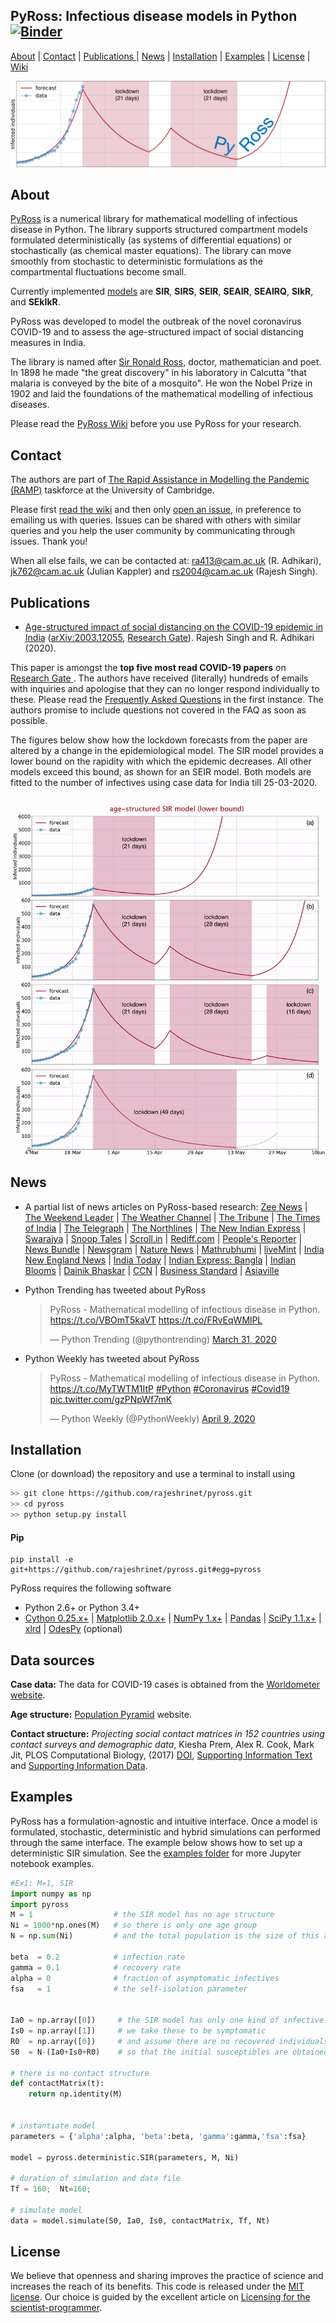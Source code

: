 ## PyRoss: Infectious disease models in Python [![Binder](https://mybinder.org/badge.svg)](https://mybinder.org/v2/gh/rajeshrinet/pyross/master?filepath=examples)

[About](#about) | [Contact](#contact) | [Publications ](#publications) | [News](#news) | [Installation](#installation) | [Examples](#examples) | [License](#license) | [Wiki](https://github.com/rajeshrinet/pyross/wiki)

![Imagel](examples/banner.png)

## About

[PyRoss](https://gitlab.com/rajeshrinet/pyross) is a numerical library for mathematical modelling of infectious disease in Python. The library supports structured compartment models formulated deterministically (as systems of differential equations) or stochastically (as chemical master equations). The library can move smoothly from stochastic to deterministic formulations as the compartmental fluctuations become small. 

Currently implemented [models](https://github.com/rajeshrinet/pyross/blob/master/docs/models.pdf) are  **SIR**, **SIRS**, **SEIR**, **SEAIR**, **SEAIRQ**, **SIkR**, and **SEkIkR**.

PyRoss was developed to model the outbreak of the novel coronavirus COVID-19 and to assess the age-structured impact of social distancing measures in India. 

The library is named after [Sir Ronald Ross](https://en.wikipedia.org/wiki/Ronald_Ross), doctor, mathematician and poet. In 1898 he made "the great discovery" in his laboratory in Calcutta "that malaria is conveyed by the bite of a mosquito".  He won the Nobel Prize in 1902 and laid the foundations of the mathematical modelling of infectious diseases. 

Please read the [PyRoss Wiki](https://github.com/rajeshrinet/pyross/wiki/) before you use PyRoss for your research. 


## Contact

The authors are part of [The Rapid Assistance in Modelling the Pandemic (RAMP)](https://royalsociety.org/news/2020/03/urgent-call-epidemic-modelling/) taskforce at the University of Cambridge. 

Please first [read the wiki](https://github.com/rajeshrinet/pyross/wiki) and  then only [open an issue](https://github.com/rajeshrinet/pyross/issues), in preference to emailing us with queries. Issues can be shared with others with similar queries and you help the user community by communicating through issues. Thank you!

When all else fails, we can be contacted at: ra413@cam.ac.uk (R. Adhikari), jk762@cam.ac.uk (Julian Kappler) and rs2004@cam.ac.uk (Rajesh Singh).

## Publications

* [Age-structured impact of social distancing on the COVID-19 epidemic in India](https://github.com/rajeshrinet/pyross/blob/master/draft/covid19.pdf) ([arXiv:2003.12055](https://arxiv.org/abs/2003.12055), [Research Gate](https://www.researchgate.net/publication/340209224_Age-structured_impact_of_social_distancing_on_the_COVID-19_epidemic_in_India_Updates_at_httpsgithubcomrajeshrinetpyrossa)). Rajesh Singh and R. Adhikari (2020). 

This paper is amongst the  **top five most read COVID-19 papers** on [Research Gate 
](https://www.researchgate.net/community/COVID-19). The authors have received (literally) hundreds of emails with inquiries and apologise that they can no longer respond individually to these. Please read the [Frequently Asked Questions](https://github.com/rajeshrinet/pyross/wiki/FAQ-on-COVID-19-India-paper) in the first instance. The authors promise to include questions not covered in the FAQ as soon as possible. 

The figures below show how the lockdown forecasts from the paper are altered by a change in the epidemiological model. The SIR model provides a lower bound on the rapidity with which the epidemic decreases. All other models exceed this bound, as shown for an SEIR model. Both models are fitted to the 
number of infectives using case data for India till 25-03-2020. 

![SIR and SEIR](draft/sir-seir.gif)


## News


* A partial list of news articles on PyRoss-based research:  [Zee News](https://zeenews.india.com/india/3-week-coronavirus-covid-19-lockdown-not-enough-sustained-periods-of-shutdown-with-periodic-relaxation-will-work-research-2272313.html) |  [The Weekend Leader](http://www.theweekendleader.com/Headlines/54963/49-day-lockdown-necessary-to-stop-covid-19-resurgence-in-india-study.html) | [The Weather Channel](https://weather.com/en-IN/india/coronavirus/news/2020-03-29-india-needs-49-day-lockdown-prevent-resurgence-covid-19-study) | [The Tribune](https://www.tribuneindia.com/news/49-day-lockdown-necessary-to-stop-coronavirus-resurgence-in-india-study-62790) | [The Times of India](https://timesofindia.indiatimes.com/readersblog/viewofac/a-hard-headed-look-can-india-fight-covid-19-only-through-lock-down-for-how-long-11163/) | [The Telegraph](https://www.telegraphindia.com/india/coronavirus-outbreak-a-case-for-evidence-based-lockdowns-after-april-14/cid/1760155) | [The Northlines](http://www.thenorthlines.com/21-day-covid-19-lockdown-not-enough-sustained-shutdown-with-periodic-relaxation-will-work-research/) | [The New Indian Express](https://www.newindianexpress.com/nation/2020/mar/28/21-day-lockdown-not-enough-to-contain-coronavirus-outbreak-study-2122803.html) |  [Swarajya](https://swarajyamag.com/insta/49-day-lockdown-required-to-prevent-return-of-covid-19-in-india-cambridge-university-study-suggests) | [Snoop Tales](https://snooptales.com/2020/03/30/coronavirus-lockdown-cambridge-model-predicts-what-india-needs-to-contain-covid-19-spread/) | [Scroll.in](https://scroll.in/article/958277/the-political-fix-will-covid-19-crisis-slow-down-modis-centralising-tendencies) | [Rediff.com](https://www.rediff.com/news/interview/coronavirus-in-india-india-may-need-a-49-day-lockdown/20200409.htm) | [People's Reporter](https://www.peoplesreporter.in/science-technology/5801-minimum-49-days-lockdown-necessary-to-prevent-covid-19-says-cambridge-researcher.html) | [News Bundle](https://newsbunddle.com/%E0%A4%95%E0%A5%8B%E0%A4%B0%E0%A5%8B%E0%A4%A8%E0%A4%BE%E0%A4%B5%E0%A4%BE%E0%A4%AF%E0%A4%B0%E0%A4%B8-%E0%A4%B2%E0%A5%89%E0%A4%95%E0%A4%A1%E0%A4%BE%E0%A4%89%E0%A4%A8-%E0%A4%95%E0%A5%88%E0%A4%AE/) | [Newsgram](https://www.newsgram.com/49-day-national-lockdown-prevent-coronavirus-resurgence-india) | [Nature News](https://www.nature.com/articles/d41586-020-01058-5) | [Mathrubhumi](https://www.mathrubhumi.com/news/india/49-day-lockdown-necessary-to-stop-coronavirus-resurgence-in-india-study-1.4652600)  | [liveMint](https://www.livemint.com/news/india/49-day-lockdown-necessary-to-stop-coronavirus-resurgence-in-india-study-11585473979844.html) |  [India New England News](https://indianewengland.com/2020/03/49-day-lockdown-necessary-to-stop-covid-19-resurgence-in-india-study/) | [India Today](https://www.indiatoday.in/india/story/coronavirus-lockdown-india-cambridge-mathematical-model-extension-1661321-2020-03-30) | [Indian Express: Bangla](https://bengali.indianexpress.com/opinion/21-days-lock-down-not-enough-exponential-curve-research-206782/) | [Indian Blooms](https://indiablooms.com/health-details/H/5782/india-needs-49-day-lockdown-to-combat-covid-19-cambridge-study.html) | [Dainik Bhaskar](https://f87kg.app.goo.gl/epaper) | [CCN](https://www.ccn.com/indias-total-coronavirus-lockdown-isnt-enough-and-its-faltering/) | [Business Standard](https://www.business-standard.com/article/current-affairs/49-day-lockdown-necessary-to-stop-coronavirus-resurgence-in-india-study-120032900487_1.html) | [Asiaville](https://www.asiavillenews.com/article/experts-on-whether-india-will-flatten-covid-19-curve-effectively-37658)

* Python Trending has tweeted about PyRoss <blockquote class="twitter-tweet"><p lang="en" dir="ltr">PyRoss - Mathematical modelling of infectious disease in Python. <a href="https://t.co/VBOmT5kaVT">https://t.co/VBOmT5kaVT</a> <a href="https://t.co/FRvEqWMlPL">https://t.co/FRvEqWMlPL</a></p>&mdash; Python Trending (@pythontrending) <a href="https://twitter.com/pythontrending/status/1244918005731033088?ref_src=twsrc%5Etfw">March 31, 2020</a></blockquote>  


* Python Weekly has tweeted about PyRoss <blockquote class="twitter-tweet"><p lang="en" dir="ltr">PyRoss - Mathematical modelling of infectious disease in Python. <a href="https://t.co/MyTWTM1ItP">https://t.co/MyTWTM1ItP</a> <a href="https://twitter.com/hashtag/Python?src=hash&amp;ref_src=twsrc%5Etfw">#Python</a> <a href="https://twitter.com/hashtag/Coronavirus?src=hash&amp;ref_src=twsrc%5Etfw">#Coronavirus</a> <a href="https://twitter.com/hashtag/Covid19?src=hash&amp;ref_src=twsrc%5Etfw">#Covid19</a> <a href="https://t.co/gzPNpWf7mK">pic.twitter.com/gzPNpWf7mK</a></p>&mdash; Python Weekly (@PythonWeekly) <a href="https://twitter.com/PythonWeekly/status/1248324915788492807?ref_src=twsrc%5Etfw">April 9, 2020</a></blockquote>



## Installation
Clone (or download) the repository and use a terminal to install using 

```bash
>> git clone https://github.com/rajeshrinet/pyross.git
>> cd pyross
>> python setup.py install
```
#### Pip

```
pip install -e git+https://github.com/rajeshrinet/pyross.git#egg=pyross
```

PyRoss requires the following software 

- Python 2.6+ or Python 3.4+
- [Cython 0.25.x+](http://docs.cython.org/en/latest/index.html) |  [Matplotlib 2.0.x+](https://matplotlib.org) | [NumPy 1.x+](http://www.numpy.org) |  [Pandas](https://pandas.pydata.org/) | [SciPy 1.1.x+](https://www.scipy.org/) | [xlrd](https://xlrd.readthedocs.io/en/latest/) |  [OdesPy](https://github.com/rajeshrinet/odespy) (optional) 

## Data sources

**Case data:** The data for COVID-19 cases is obtained from the [Worldometer website](https://www.worldometers.info/coronavirus).

**Age structure:** [Population Pyramid](https://www.populationpyramid.net/) website. 

**Contact structure:** *Projecting social contact matrices in 152 countries using contact surveys and demographic data*, Kiesha Prem, Alex R. Cook, Mark Jit, PLOS Computational Biology, (2017) [DOI]( https://doi.org/10.1371/journal.pcbi.1005697), [Supporting Information Text](https://doi.org/10.1371/journal.pcbi.1005697.s001)  and [Supporting Information Data](https://doi.org/10.1371/journal.pcbi.1005697.s001).


## Examples

PyRoss has a formulation-agnostic and  intuitive interface. Once a model is formulated, stochastic, deterministic and hybrid simulations can performed through the same interface. The example below shows how to set up a deterministic SIR simulation. See the [examples folder](https://github.com/rajeshrinet/pyross/tree/master/examples) for more Jupyter notebook examples.

```Python
#Ex1: M=1, SIR
import numpy as np
import pyross
M = 1                  # the SIR model has no age structure
Ni = 1000*np.ones(M)   # so there is only one age group 
N = np.sum(Ni)         # and the total population is the size of this age group

beta  = 0.2            # infection rate 
gamma = 0.1            # recovery rate 
alpha = 0              # fraction of asymptomatic infectives 
fsa   = 1              # the self-isolation parameter 


Ia0 = np.array([0])     # the SIR model has only one kind of infective 
Is0 = np.array([1])     # we take these to be symptomatic 
R0  = np.array([0])     # and assume there are no recovered individuals initially 
S0  = N-(Ia0+Is0+R0)    # so that the initial susceptibles are obtained from S + Ia + Is + R = N

# there is no contact structure
def contactMatrix(t):   
    return np.identity(M) 


# instantiate model
parameters = {'alpha':alpha, 'beta':beta, 'gamma':gamma,'fsa':fsa}

model = pyross.deterministic.SIR(parameters, M, Ni)

# duration of simulation and data file
Tf = 160;  Nt=160; 

# simulate model
data = model.simulate(S0, Ia0, Is0, contactMatrix, Tf, Nt)
```


## License
We believe that openness and sharing improves the practice of science and increases the reach of its benefits. This code is released under the [MIT license](http://opensource.org/licenses/MIT). Our choice is guided by the excellent article on [Licensing for the scientist-programmer](http://www.ploscompbiol.org/article/info%3Adoi%2F10.1371%2Fjournal.pcbi.1002598). 
